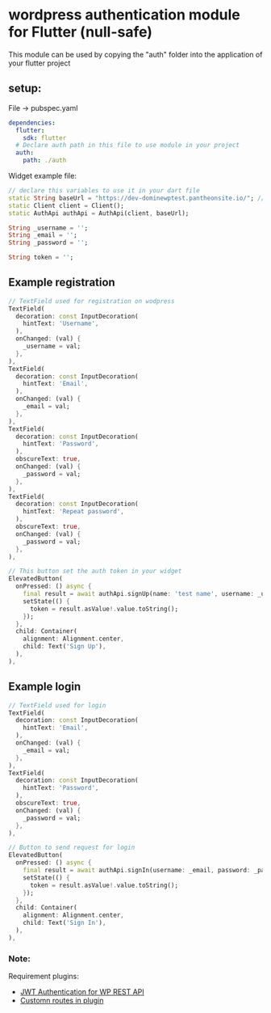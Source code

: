 # wordpress authentication module for Flutter (null-safe)
This module can be used by copying the "auth" folder into the application of your flutter project

## setup:
File -> pubspec.yaml 

```yaml
dependencies:
  flutter:
    sdk: flutter
  # Declare auth path in this file to use module in your project
  auth:
    path: ./auth
```


Widget example file:
```dart
// declare this variables to use it in your dart file
static String baseUrl = "https://dev-dominewptest.pantheonsite.io/"; // any wordpress url
static Client client = Client();
static AuthApi authApi = AuthApi(client, baseUrl);

String _username = '';
String _email = '';
String _password = '';

String token = '';
```
  
## Example registration

```dart
// TextField used for registration on wodpress
TextField(
  decoration: const InputDecoration(
    hintText: 'Username',
  ),
  onChanged: (val) {
    _username = val;
  },
),
TextField(
  decoration: const InputDecoration(
    hintText: 'Email',
  ),
  onChanged: (val) {
    _email = val;
  },
),
TextField(
  decoration: const InputDecoration(
    hintText: 'Password',
  ),
  obscureText: true,
  onChanged: (val) {
    _password = val;
  },
),
TextField(
  decoration: const InputDecoration(
    hintText: 'Repeat password',
  ),
  obscureText: true,
  onChanged: (val) {
    _password = val;
  },
),

// This button set the auth token in your widget
ElevatedButton(
  onPressed: () async {
    final result = await authApi.signUp(name: 'test name', username: _username, email: _email, password: _password, repeatPassword: _password);
    setState(() {
      token = result.asValue!.value.toString();
    });
  },
  child: Container(
    alignment: Alignment.center,
    child: Text('Sign Up'),
  ),
),
```

## Example login

```dart
// TextField used for login
TextField(
  decoration: const InputDecoration(
    hintText: 'Email',
  ),
  onChanged: (val) {
    _email = val;
  },
),
TextField(
  decoration: const InputDecoration(
    hintText: 'Password',
  ),
  obscureText: true,
  onChanged: (val) {
    _password = val;
  },
),

// Button to send request for login
ElevatedButton(
  onPressed: () async {
    final result = await authApi.signIn(username: _email, password: _password);
    setState(() {
      token = result.asValue!.value.toString();
    });
  },
  child: Container(
    alignment: Alignment.center,
    child: Text('Sign In'),
  ),
),
```

### Note:
Requirement plugins:
- [JWT Authentication for WP REST API](https://wordpress.org/plugins/jwt-authentication-for-wp-rest-api/)
- [Customn routes in plugin](https://github.com/HMDCrew/REST-API-WP-Woo)

